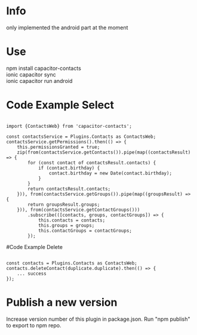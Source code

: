 # Info

only implemented the android part at the moment

# Use

npm install capacitor-contacts\
ionic capacitor sync\
ionic capacitor run android

# Code Example Select

<pre><code>
import {ContactsWeb} from 'capacitor-contacts';

const contactsService = Plugins.Contacts as ContactsWeb;
contactsService.getPermissions().then(() => {
    this.permissionsGranted = true;
    zip(from(contactsService.getContacts()).pipe(map((contactsResult) => {
        for (const contact of contactsResult.contacts) {
            if (contact.birthday) {
                contact.birthday = new Date(contact.birthday);
            }
        }
        return contactsResult.contacts;
    })), from(contactsService.getGroups()).pipe(map((groupsResult) => {
        return groupsResult.groups;
    })), from(contactsService.getContactGroups()))
        .subscribe(([contacts, groups, contactGroups]) => {
            this.contacts = contacts;
            this.groups = groups;
            this.contactGroups = contactGroups;
        });
</pre></code>

#Code Example Delete

<pre><code>
const contacts = Plugins.Contacts as ContactsWeb;
contacts.deleteContact(duplicate.duplicate).then(() => {
    ... success
});
</pre></code>

# Publish a new version

Increase version number of this plugin in package.json.
Run "npm publish" to export to npm repo.

